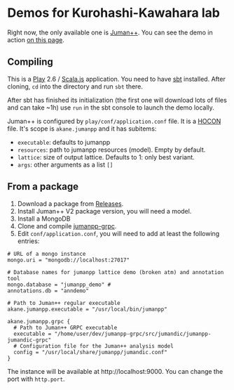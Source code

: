 Demos for Kurohashi-Kawahara lab
==================================================

Right now, the only available one is [Juman++](http://nlp.ist.i.kyoto-u.ac.jp/EN/index.php?JUMAN%2B%2B).
You can see the demo in action [on this page](http://tulip.kuee.kyoto-u.ac.jp/demo/jumanpp_lattice?text=%E5%A4%96%E5%9B%BD%E4%BA%BA%E5%8F%82%E6%94%BF%E6%A8%A9%E3%81%AB%E5%AF%BE%E3%81%99%E3%82%8B%E8%80%83%E3%81%88%E6%96%B9%E3%81%AE%E9%81%95%E3%81%84%E3%80%82).

## Compiling

This is a [Play](https://www.playframework.com/) 2.6 / [Scala.js](https://www.scala-js.org/) application.
You need to have [sbt](http://www.scala-sbt.org/) installed.
After cloning, `cd` into the directory and run `sbt` there.

After sbt has finished its initialization (the first one will download lots of files and can take ~1h)
use `run` in the sbt console to launch the demo locally.

Juman++ is configured by `play/conf/application.conf` file.
It is a [HOCON](https://github.com/typesafehub/config/blob/master/HOCON.md) file.
It's scope is `akane.jumanpp` and it has subitems:

* `executable`: defaults to jumanpp
* `resources`: path to jumanpp resources (model). Empty by default.
* `lattice`: size of output lattice. Defaults to 1: only best variant.
* `args`: other arguments as a list `[]`

## From a package

1. Download a package from [Releases](https://github.com/eiennohito/nlp-tools-demo/releases/).
1. Install Juman++ V2 package version, you will need a model.
1. Install a MongoDB
1. Clone and compile [jumanpp-grpc](https://github.com/eiennohito/jumanpp-grpc).
1. Edit `conf/application.conf`, you will need to add at least the following entries:
```
# URL of a mongo instance
mongo.uri = "mongodb://localhost:27017"

# Database names for jumanpp lattice demo (broken atm) and annotation tool
mongo.database = "jumanpp_demo" # 
annotations.db = "anndemo"

# Path to Juman++ regular executable
akane.jumanpp.executable = "/usr/local/bin/jumanpp"

akane.jumanpp.grpc {
  # Path to Juman++ GRPC executable
  executable = "/home/user/dev/jumanpp-grpc/src/jumandic/jumanpp-jumandic-grpc"
  # Configuration file for the Juman++ analysis model
  config = "/usr/local/share/jumanpp/jumandic.conf"
}
```

The instance will be available at http://localhost:9000. You can change the port with `http.port`.
